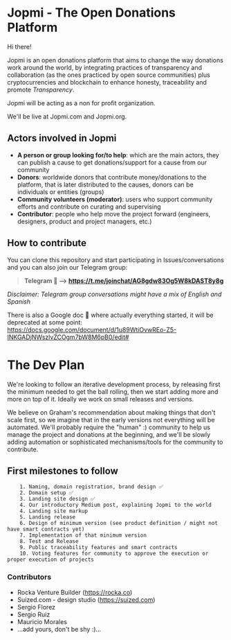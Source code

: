 # Jopmi - The Open Donations Platform

Hi there!

Jopmi is an open donations platform that aims to change the way donations work around the world, by integrating practices of transparency and collaboration (as the ones practiced by open source communities) plus cryptocurrencies and blockchain to enhance honesty, traceability and promote *Transparency*.

Jopmi will be acting as a non for profit organization.

We'll be live at Jopmi.com and Jopmi.org.


## Actors involved in Jopmi

- **A person or group looking for/to help**: which are the main actors, they can publish a cause to get donations/support for a cause from our community
- **Donors**: worldwide donors that contribute money/donations to the platform, that is later distributed to the causes, donors can be individuals or entities (groups)
- **Community volunteers (moderator)**: users who support community efforts and contribute on curating and supervising
- **Contributor**: people who help move the project forward (engineers, designers, product and project managers, etc.)


## How to contribute

You can clone this repository and start participating in Issues/conversations and you can also join our Telegram group:

> **Telegram 💬 --> https://t.me/joinchat/AG8gdw83Og5W8kDAST8y8g**

*Disclaimer: Telegram group conversations might have a mix of English and Spanish*

There is also a Google doc 📄 where actually everything started, it will be deprecated at some point:
https://docs.google.com/document/d/1u89WtiOvwREo-Z5-INKGADjNWszlvZCOgm7bW8M6pB0/edit#

# The Dev Plan

We're looking to follow an iterative development process, by releasing first the minimum needed to get the ball rolling, then we start adding more and more on top of it. Ideally we work on small releases and versions.

We believe on Graham's recommendation about making things that don't scale first, so we imagine that in the early versions not everything will be automated. We'll probably require the "human" :) community to help us manage the project and donations at the beginning, and we'll be slowly adding automation or sophisticated mechanisms/tools for the community to contribute.

## First milestones to follow

        1. Naming, domain registration, brand design ✅
        2. Domain setup ✅
        3. Landing site design ✅
        4. Our introductory Medium post, explaining Jopmi to the world
        4. Landing site markup
        5. Landing release
        6. Design of minimum version (see product definition / might not have smart contracts yet)
        7. Implementation of that minimum version
        8. Test and Release
        9. Public traceability features and smart contracts
        10. Voting features for community to approve the execution or proper execution of projects


### Contributors
- Rocka Venture Builder (https://rocka.co)
- Suized.com - design studio (https://suized.com)
- Sergio Florez
- Sergio Ruiz
- Mauricio Morales
- …add yours, don't be shy :)…

